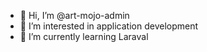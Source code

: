 - 👋 Hi, I’m @art-mojo-admin
- 👀 I’m interested in application development
- 🌱 I’m currently learning Laraval

<!---
art-mojo-admin/art-mojo-admin is a ✨ special ✨ repository because its `README.md` (this file) appears on your GitHub profile.
You can click the Preview link to take a look at your changes.
--->

